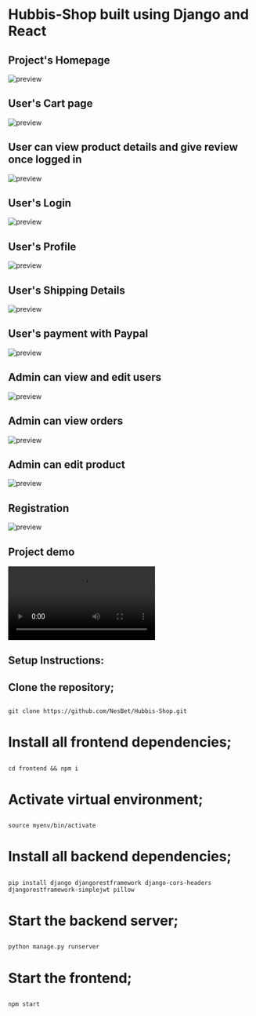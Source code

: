 # Hubbis-Shop built using Django and React

## Project's Homepage
![preview](https://github.com/NesBet/Hubbis-Shop/blob/main/highlights/Homepage.png?raw=true)

## User's Cart page
![preview](https://github.com/NesBet/Hubbis-Shop/blob/main/highlights/cart-page.png?raw=true)

## User can view product details and give review once logged in
![preview](https://github.com/NesBet/Hubbis-Shop/blob/main/highlights/review-page.png?raw=true)

## User's Login
![preview](https://github.com/NesBet/Hubbis-Shop/blob/main/highlights/user-login.png?raw=true)

## User's Profile
![preview](https://github.com/NesBet/Hubbis-Shop/blob/main/highlights/user-profile.png?raw=true)

## User's Shipping Details
![preview](https://github.com/NesBet/Hubbis-Shop/blob/main/highlights/user-shipping-details.png?raw=true)

## User's payment with Paypal
![preview](https://github.com/NesBet/Hubbis-Shop/blob/main/highlights/paypal-checkout.png?raw=true)

## Admin can view and edit users
![preview](https://github.com/NesBet/Hubbis-Shop/blob/main/highlights/admin-edit-users.png?raw=true)

## Admin can view orders
![preview](https://github.com/NesBet/Hubbis-Shop/blob/main/highlights/admin-view-orders.png?raw=true)

## Admin can edit product
![preview](https://github.com/NesBet/Hubbis-Shop/blob/main/highlights/admin-edit-delete-products.png?raw=true)

## Registration
![preview](https://github.com/NesBet/Hubbis-Shop/blob/main/highlights/user-register.png?raw=true)

## Project demo
![![Hubbis Video Preview] (https://raw.github.com/NesBet/Hubbis-Shop/blob/main/highlights/cGc.jpg)](https://raw.github.com/NesBet/Hubbis-Shop/blob/main/highlights/project_demo.mp4)

## Setup Instructions:

## Clone the repository;
##
    git clone https://github.com/NesBet/Hubbis-Shop.git
##

# Install all frontend dependencies;
##
    cd frontend && npm i
##

# Activate virtual environment;
##
    source myenv/bin/activate
##

# Install all backend dependencies;
##
    pip install django djangorestframework django-cors-headers djangorestframework-simplejwt pillow
##

# Start the backend server;
##
    python manage.py runserver
##

# Start the frontend;
##
    npm start
##
